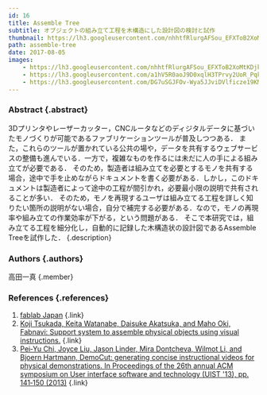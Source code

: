 ```yaml
---
id: 16
title: Assemble Tree
subtitle: オブジェクトの組み立て工程を木構造にした設計図の検討と試作
thumbnail: https://lh3.googleusercontent.com/nhhtfRlurgAFSou_EFXToB2XoMtKDjkdxYwumRXdfMhPvD3rzLHr_FM3ORngGZ3PjtmGlTanW-ZTExSAGdb0oAasd-6XZ4GUzBsTYWoXr1V-uDD82FvZL1dwya_tog1spwYxkYTTtBnAqD4t6jmR-rJNjNJwEuPi0Cz-OSqRa5HtXF-GcWTqFtylCAtxcLWO_56Ac44WDSgVjCtKqRHiBsFVNCx1AGcuvWZ1RdMkL0RhPPPRBzR0_ngFfi85CbQBoBZFPPPtC8DKNQIcYupwcRTgCHFrS5EGjN2CmayfP9H46yIM1X7_xuPeUpMDoPwOg-tYXRQTp8lkIVvLoZRL2IPO0y_CEljDtctnOTHEanp1h0hc2ae7xlI2yH_UlBwa8nLjNiOaR_1LouCrYFAtFW-jztoHNj5te4ROpSiAzE-egj72fF19emR3zocr2SHptg-u8LmDY1hgNM3zoRmUCK4aWDQ9G9bp4Xt4W0SKOdwk1RR4PR8BdZC7-Jawi137hISV1n1UJ9N6eJO1b279rp63L_2TGHVoajHahmNcdwzLOVt07JHomcrfWJS7RkX1fi6yVfzG-4oyhos4m4kUhI-blB7hoPkt4UfhGPgy=w1789-h1006-rp
path: assemble-tree
date: 2017-08-05
images:
    - https://lh3.googleusercontent.com/nhhtfRlurgAFSou_EFXToB2XoMtKDjkdxYwumRXdfMhPvD3rzLHr_FM3ORngGZ3PjtmGlTanW-ZTExSAGdb0oAasd-6XZ4GUzBsTYWoXr1V-uDD82FvZL1dwya_tog1spwYxkYTTtBnAqD4t6jmR-rJNjNJwEuPi0Cz-OSqRa5HtXF-GcWTqFtylCAtxcLWO_56Ac44WDSgVjCtKqRHiBsFVNCx1AGcuvWZ1RdMkL0RhPPPRBzR0_ngFfi85CbQBoBZFPPPtC8DKNQIcYupwcRTgCHFrS5EGjN2CmayfP9H46yIM1X7_xuPeUpMDoPwOg-tYXRQTp8lkIVvLoZRL2IPO0y_CEljDtctnOTHEanp1h0hc2ae7xlI2yH_UlBwa8nLjNiOaR_1LouCrYFAtFW-jztoHNj5te4ROpSiAzE-egj72fF19emR3zocr2SHptg-u8LmDY1hgNM3zoRmUCK4aWDQ9G9bp4Xt4W0SKOdwk1RR4PR8BdZC7-Jawi137hISV1n1UJ9N6eJO1b279rp63L_2TGHVoajHahmNcdwzLOVt07JHomcrfWJS7RkX1fi6yVfzG-4oyhos4m4kUhI-blB7hoPkt4UfhGPgy=w1789-h1006-rp
    - https://lh3.googleusercontent.com/a1hV5R0aoJ9D0xqlH3TPrvy2UoR_PqkAf9dG6qtEUpUyCPXHamEj6vkXFoK1G7MLk8kD4efIE3aeS-hAmbldmN-5k2ffKYet2OgXjowxUGS9HfVfwqCQ9iF6JB4IZplrdFsu7a7fXjKfpE5WaePDieUXoKZIrt_AFDjPks_tDGjiWvHoaR3kQpBMr2t2MQj-ShC8bHp9o1Jctk5qvAcpxen21kUhyMI3y9ZqEaEoSbi0JwOAQyL3AqzonXPdRo8Y4458SVkY0IC39aWo198cRcdXaBdnf-XVNkPNAhmxuBqt-LvhfDkRjG4cqTDpvS4pOZwcpKg2NS6K9wId0oNMH2l-xiVGcyh-hcB51BKMnT9OCYMT8_PMC4VtM-xg4GGknTnJcVdFDjJiBc0ltbvSJFPRXzmgeSG_Mr7tT2ASWIFgtQJKhhYrecHzENQ4GQPaPLlsRuQPOtj3hB_3ux8pCWQOvkS9Q_jSjet4_sSvTJ0Y0KtrRL_W_yVo_-lSFoLw_LVWeiL508dm8bpECbolof6Zd60pY7smE4975TdKYkvNCkUGSlYcZXTKmiwjUJ7OMVUUyF_abUQnkLpCx_Ril6GLbbnu89cvLNpviAfT=w1560-h943-rp
    - https://lh3.googleusercontent.com/DG7uSGJFOv-Wya5JJviDVlficze19KM5NVnAhgisK40TWfiIMGh1HatDfp7WvTmhk3v8EGRm2ejL52nyAmehxytRX0UYuaBRlCd6Je3L0YfPUCO_rUxEYJKx7CDt2jPe2x5qJc_XBuY889N1TCMToGbfSj7h4NcInLTO9hYPRj-oB27X86h0dTuY8cH8KyI_SnwJaxyUk1hLmLw7uneRRB1pZte0AAuvK_vBL09uSBHkl3T0z-nrKv_BuN9juk0renAkhhG_yyfrQufkgkLjeBMmdSk53RwLa_VO1dWsUz4jjA6-k5MM3SC8iT5FFBmwmSXs3fwXFb8_2Rkub7On4VCEEIy0ByfJ1J0uGRWWLKcZzdxKEgXPk_NjQhCPM6oDCAHt_IM_PT1jb-buIflcxjZNPiGFh5P0CHeIWNH_m9SSPTQmz3PAW0lBT4valVmXBYKPnDX2-Iif431Z5DUUhvb4aWkbk7yDm6DyT4q6r23V-1A4r0pocY3EtPVtIzuIgCmEXYfzji80WPPv9WuOmth_jrymCKm1lUamUTubpOMUcSO_sG2Y3vqmPoZNqEQZ5wklZzpVP1lQWJ6xTIMPkfEML0O8Xv2J8mrC1XHE=w1342-h1006-no
---
```


### Abstract  {.abstract}

3Dプリンタやレーザーカッター，CNCルータなどのディジタルデータに基づいたモノづくりが可能であるファブリケーションツールが普及しつつある． また，これらのツールが置かれている公共の場や，データを共有するウェブサービスの整備も進んでいる．一方で，複雑なものを作るには未だに人の手による組み立てが必要である． そのため，製造者は組み立てを必要とするモノを共有する場合，途中で手を止めながらドキュメントを書く必要がある．しかし，このドキュメントは製造者によって途中の工程が間引かれ，必要最小限の説明で共有されることが多い． そのため，モノを再現するユーザは組み立てる工程を詳しく知りたい箇所の説明がない場合，自分で補完する必要がある．なので，モノの再現率や組み立ての作業効率が下がる，という問題がある． そこで本研究では，組み立てる工程を細分化し，自動的に記録した木構造状の設計図であるAssemble Treeを試作した． {.description}

### Authors {.authors}

高田一真 {.member}

### References {.references}

1. [fablab Japan](http://fablabjapan.org/) {.link}
2. [Koji Tsukada, Keita Watanabe, Daisuke Akatsuka, and Maho Oki, Fabnavi: Support system to assemble physical objects using visual instructions.](http://mobiquitous.com/pub/fab10-fabnavi.pdf) {.link}
3. [Pei‐Yu Chi, Joyce Liu, Jason Linder, Mira Dontcheva, Wilmot Li, and Bjoern Hartmann, DemoCut: generating concise instructional videos for physical demonstrations. In Proceedings of the 26th annual ACM symposium on User interface software and technology (UIST '13), pp. 141‐150 (2013)](https://www.google.co.jp/) {.link}
